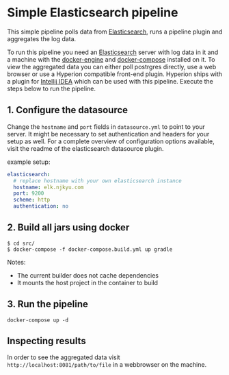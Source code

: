 # Simple Elasticsearch pipeline
This simple pipeline polls data from [Elasticsearch](https://www.elastic.co/), runs a pipeline plugin and aggregates the log data.

To run this pipeline you need an [Elasticsearch](https://www.elastic.co/) server with log data in it and
a machine with the [docker-engine](https://docs.docker.com/engine/) 
and [docker-compose](https://docs.docker.com/compose/) installed on it.
To view the aggregated data you can either poll postrgres directly, use a web browser or use a
Hyperion compatible front-end plugin. Hyperion ships with a plugin for
[Intellij IDEA](https://www.jetbrains.com/idea/) which can be used with this pipeline.
Execute the steps below to run the pipeline.
 

## 1. Configure the datasource
Change the `hostname` and `port` fields in `datasource.yml` to point to your server. 
It might be necessary to set authentication and headers for your setup as well. 
For a complete overview of configuration options available,  visit the readme of the elasticsearch datasource plugin.

example setup:
```yaml
elasticsearch:
  # replace hostname with your own elasticsearch instance
  hostname: elk.njkyu.com
  port: 9200
  scheme: http
  authentication: no
```

## 2. Build all jars using docker
```shell script
$ cd src/
$ docker-compose -f docker-compose.build.yml up gradle
```

Notes:
- The current builder does not cache dependencies
- It mounts the host project in the container to build

## 3. Run the pipeline
```shell script
docker-compose up -d
``` 

## Inspecting results
In order to see the aggregated data visit `http://localhost:8081/path/to/file` in a webbrowser on the machine.